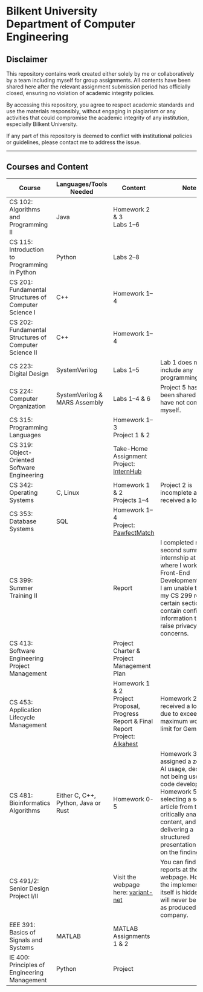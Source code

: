 # Bilkent University<br/>Department of Computer Engineering

## Disclaimer

This repository contains work created either solely by me or collaboratively by a team including myself for group assignments.
All contents have been shared here after the relevant assignment submission period has officially closed, ensuring no violation of academic integrity policies.

By accessing this repository, you agree to respect academic standards and use the materials responsibly, without engaging in plagiarism or any activities that could compromise the academic integrity of any institution, especially Bilkent University.

If any part of this repository is deemed to conflict with institutional policies or guidelines, please contact me to address the issue.

---

## Courses and Content

| **Course**                                             | **Languages/Tools Needed**          | **Content**                                                                                                                           | **Notes**                                                                                           |
|--------------------------------------------------------|-------------------------------------|---------------------------------------------------------------------------------------------------------------------------------------|-----------------------------------------------------------------------------------------------------|
| CS 102: Algorithms and Programming II                  | Java                                | Homework 2 & 3<br>Labs 1–6                                                                                                            |                                                                                                     |
| CS 115: Introduction to Programming in Python          | Python                              | Labs 2–8                                                                                                                              |                                                                                                     |
| CS 201: Fundamental Structures of Computer Science I   | C++                                 | Homework 1–4                                                                                                                          |                                                                                                     |
| CS 202: Fundamental Structures of Computer Science II  | C++                                 | Homework 1–4                                                                                                                          |                                                                                                     |
| CS 223: Digital Design                                 | SystemVerilog                       | Labs 1–5                                                                                                                              | Lab 1 does not include any programming/coding.                                                      |
| CS 224: Computer Organization                          | SystemVerilog & MARS Assembly       | Labs 1–4 & 6                                                                                                                          | Project 5 has not been shared as I have not completed it myself.                                    |
| CS 315: Programming Languages                          |                                     | Homework 1–3<br>Project 1 & 2                                                                                                         |                                                                                                     |
| CS 319: Object-Oriented Software Engineering           |                                     | Take-Home Assignment<br>Project: [InternHub](https://github.com/Tuna-Onguner/InternHub)                                               |                                                                                                     |
| CS 342: Operating Systems                              | C, Linux                            | Homework 1 & 2<br>Projects 1–4                                                                                                         | Project 2 is incomplete and received a low grade.                                       |
| CS 353: Database Systems                               | SQL                                 | Homework 1–4<br>Project: [PawfectMatch](https://github.com/Tuna-Onguner/PawfectMatch)                                                 |                                                                                                     |
| CS 399: Summer Training II                               |                               | Report                                               | I completed my second summer internship at Jatform, where I worked as a Front-End Development Intern.<br>I am unable to share my CS 299 report, as certain sections contain confidential information that may raise privacy concerns.                                                                                                   |
| CS 413: Software Engineering Project Management        |                                     | Project Charter & Project Management Plan                                                                                             |                                                                                                     |
| CS 453: Application Lifecycle Management               |                                     | Homework 1 & 2<br>Project Proposal, Progress Report & Final Report<br>Project: [Alkahest](https://github.com/Tuna-Onguner/Alkahest)   | Homework 2 received a low grade due to exceeding the maximum word input limit for Gemini AI.        |
| CS 481: Bioinformatics Algorithms                      | Either C, C++, Python, Java or Rust | Homework 0-5                                                                                                                     | Homework 3 was assigned a zero for AI usage, despite AI not being used in the code development.<br>Homework 5 involves selecting a scholarly article from the field, critically analyzing its content, and delivering a structured presentation based on the findings. |
| CS 491/2: Senior Design Project I/II                   |                                     | Visit the webpage here: [variant-net](https://variant-net.seniorprojects.bilkent.edu.tr)                                              | You can find the reports at the webpage. However, the implementation itself is hidden and will never be shared as produced for a  company.             |
| EEE 391: Basics of Signals and Systems                 | MATLAB                              | MATLAB Assignments 1 & 2                                                                                                              |                                                                                                     |  
| IE 400: Principles of Engineering Management                 | Python                              | Project                                                                                                           |                                                                                                     |  
